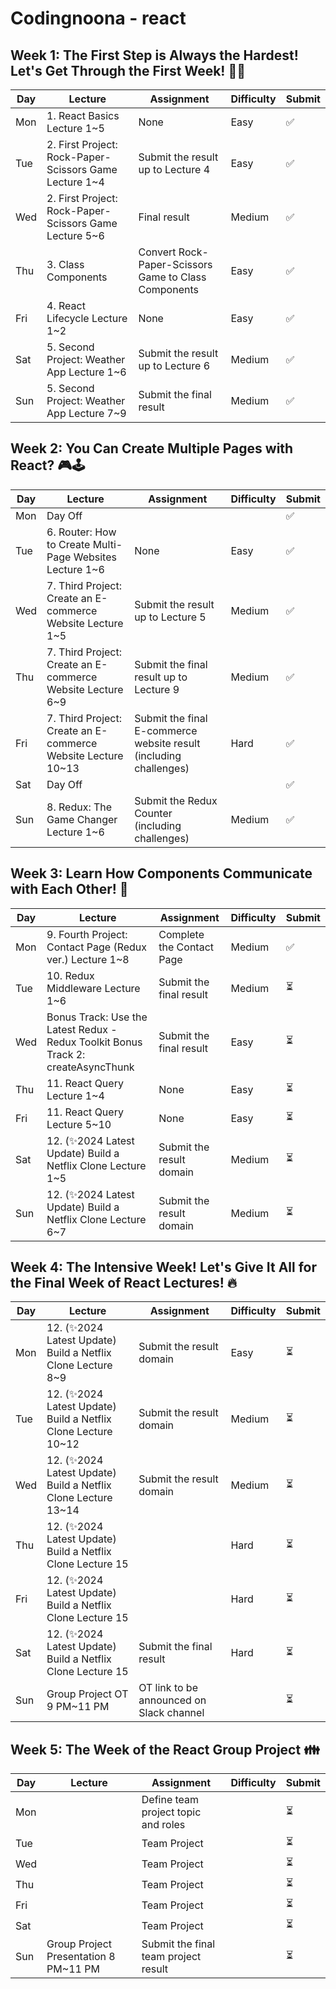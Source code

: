 # Codingnoona - react
## Week 1: The First Step is Always the Hardest! Let's Get Through the First Week! 🚀🚀

| Day | Lecture | Assignment | Difficulty | Submit | 
| --- | --- | --- | --- | --- |
| Mon | 1. React Basics Lecture 1~5 | None | Easy | ✅|
| Tue | 2. First Project: Rock-Paper-Scissors Game Lecture 1~4 | Submit the result up to Lecture 4 | Easy | ✅|
| Wed | 2. First Project: Rock-Paper-Scissors Game Lecture 5~6 | Final result | Medium | ✅|
| Thu | 3. Class Components | Convert Rock-Paper-Scissors Game to Class Components | Easy |  ✅|
| Fri | 4. React Lifecycle Lecture 1~2 | None | Easy |  ✅|
| Sat | 5. Second Project: Weather App Lecture 1~6 | Submit the result up to Lecture 6 | Medium |  ✅|
| Sun | 5. Second Project: Weather App Lecture 7~9 | Submit the final result | Medium |  ✅|

## Week 2: You Can Create Multiple Pages with React? 🎮🕹️

| Day | Lecture | Assignment | Difficulty | Submit |
| --- | --- | --- | --- | --- |
| Mon | Day Off |  |  | ✅|
| Tue | 6. Router: How to Create Multi-Page Websites Lecture 1~6 | None | Easy | ✅|
| Wed | 7. Third Project: Create an E-commerce Website Lecture 1~5 | Submit the result up to Lecture 5 | Medium |  ✅|
| Thu | 7. Third Project: Create an E-commerce Website Lecture 6~9 | Submit the final result up to Lecture 9 | Medium | ✅|
| Fri | 7. Third Project: Create an E-commerce Website Lecture 10~13 | Submit the final E-commerce website result (including challenges) | Hard | ✅|
| Sat | Day Off |  |  | ✅|
| Sun | 8. Redux: The Game Changer Lecture 1~6 | Submit the Redux Counter (including challenges) | Medium | ✅|

## Week 3: Learn How Components Communicate with Each Other! 🛜

| Day | Lecture | Assignment | Difficulty | Submit |
| --- | --- | --- | --- | --- |
| Mon | 9. Fourth Project: Contact Page (Redux ver.) Lecture 1~8 | Complete the Contact Page | Medium | ✅|
| Tue | 10. Redux Middleware Lecture 1~6 | Submit the final result | Medium | ⏳|
| Wed | Bonus Track: Use the Latest Redux - Redux Toolkit Bonus Track 2: createAsyncThunk | Submit the final result | Easy | ⏳|
| Thu | 11. React Query Lecture 1~4 | None | Easy | ⏳|
| Fri | 11. React Query Lecture 5~10 | None | Easy | ⏳|
| Sat | 12. (✨2024 Latest Update) Build a Netflix Clone Lecture 1~5 | Submit the result domain | Medium | ⏳|
| Sun | 12. (✨2024 Latest Update) Build a Netflix Clone Lecture 6~7 | Submit the result domain | Medium | ⏳|

## Week 4: The Intensive Week! Let's Give It All for the Final Week of React Lectures! 🔥

| Day | Lecture | Assignment | Difficulty | Submit |
| --- | --- | --- | --- | --- |
| Mon | 12. (✨2024 Latest Update) Build a Netflix Clone Lecture 8~9 | Submit the result domain | Easy | ⏳|
| Tue | 12. (✨2024 Latest Update) Build a Netflix Clone Lecture 10~12 | Submit the result domain | Medium | ⏳|
| Wed | 12. (✨2024 Latest Update) Build a Netflix Clone Lecture 13~14 | Submit the result domain | Medium | ⏳|
| Thu | 12. (✨2024 Latest Update) Build a Netflix Clone Lecture 15 |  | Hard | ⏳|
| Fri | 12. (✨2024 Latest Update) Build a Netflix Clone Lecture 15 |  | Hard | ⏳|
| Sat | 12. (✨2024 Latest Update) Build a Netflix Clone Lecture 15 | Submit the final result | Hard | ⏳|
| Sun | Group Project OT 9 PM~11 PM | OT link to be announced on Slack channel |  | ⏳|

## Week 5: The Week of the React Group Project 👪

| Day | Lecture | Assignment | Difficulty | Submit |
| --- | --- | --- | --- | --- |
| Mon |  | Define team project topic and roles |  | ⏳|
| Tue |  | Team Project |  | ⏳|
| Wed |  | Team Project |  | ⏳|
| Thu |  | Team Project |  | ⏳|
| Fri |  | Team Project |  | ⏳|
| Sat |  | Team Project |  | ⏳|
| Sun | Group Project Presentation 8 PM~11 PM | Submit the final team project result |  | ⏳|
